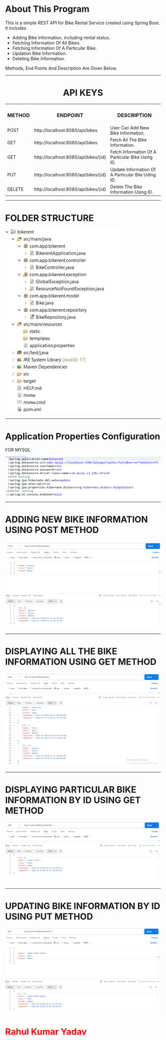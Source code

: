 <h1>About This Program</h1>
<p>This is a simple REST API for Bike Rental Service created using  Spring Boot. It includes
<ul>
  <li>Adding Bike Information, including rental status.</li>
  <li>Fetching Information Of All Bikes.</li>
  <li>Fetching Information Of A Particular Bike.</li>
  <li>Updation Bike Information.</li>
  <li>Deleting Bike Information.</li>
</ul>
  Methods, End Points And Description Are Given Below.
</p>
<hr>
<center>
<h1>API KEYS</h1>

<table>
<r>
  <th><h3>METHOD</h3></th>
   <th><h3>ENDPOINT</h3></th>
  <th><h3>DESCRIPTION</h3></th>
</r>
<tr>
<td>POST</td>
<td>http://localhost:8080/api/bikes</td>
<td>User Can Add New Bike Information.</td>
</tr>
<tr>
<td>GET</td>
<td>http://localhost:8080/api/bikes</td>
  <td>Fetch All The Bike Information.</td>
</tr>
  <tr>
<td>GET</td>
<td>http://localhost:8080/api/bikes/{id}</td>

 <td>Fetch Information Of A Particular Bike Using ID.</td>
</tr>
<tr>
<td>PUT</td>
<td>http://localhost:8080/api/bikes/{id}</td>
  <td>Update Information Of A Particular Bile Uding ID.</td>
</tr>
<tr>
<td>DELETE</td>
<td>http://localhost:8080/api/bikes/{id}</{id}td>
  <td>Delete The Bike Information Using ID.</td>
</tr>
  
</table>
</center>
<hr>
<h1>FOLDER STRUCTURE</h1>
<img src="SCREENSHOT/Capture1.PNG"/>
<hr>
<h1>Application Properties Configuration</h1><P>FOR MYSQL</P>
<img src="SCREENSHOT/Capture2.PNG"/>
<hr>
<h1>ADDING NEW BIKE INFORMATION USING POST METHOD</h1>
<img src="SCREENSHOT/Capture3.PNG"/>
<hr>
<h1>DISPLAYING ALL THE BIKE INFORMATION USING GET METHOD</h1>
<img src="SCREENSHOT/Capture4.PNG"/>
<hr>
<h1>DISPLAYING PARTICULAR BIKE INFORMATION BY ID  USING GET METHOD</h1>
<img src="SCREENSHOT/Capture5.PNG"/>
<hr>
<h1>UPDATING BIKE INFORMATION BY ID USING PUT METHOD</h1>
<img src="SCREENSHOT/Capture6.PNG"/>
<h1 style="color:red;">Rahul Kumar Yadav</h1>

